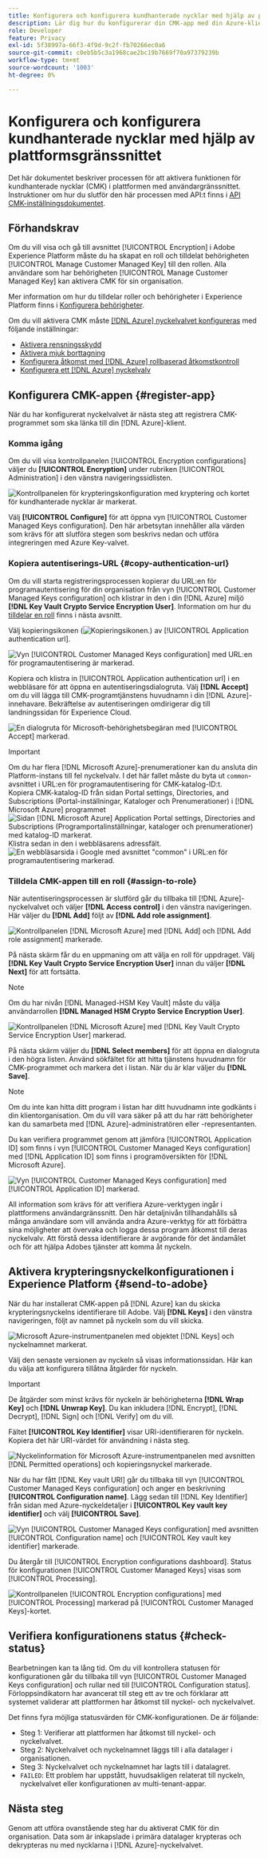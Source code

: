 ```yaml
---
title: Konfigurera och konfigurera kundhanterade nycklar med hjälp av plattformsgränssnittet
description: Lär dig hur du konfigurerar din CMK-app med din Azure-klient och skickar ditt krypteringsnyckel-ID till Adobe Experience Platform.
role: Developer
feature: Privacy
exl-id: 5f38997a-66f3-4f9d-9c2f-fb70266ec0a6
source-git-commit: c0eb5b5c3a1968cae2bc19b7669f70a97379239b
workflow-type: tm+mt
source-wordcount: '1003'
ht-degree: 0%

---
```


# Konfigurera och konfigurera kundhanterade nycklar med hjälp av plattformsgränssnittet

Det här dokumentet beskriver processen för att aktivera funktionen för kundhanterade nycklar (CMK) i plattformen med användargränssnittet. Instruktioner om hur du slutför den här processen med API:t finns i [API CMK-inställningsdokumentet](./api-set-up.md).

## Förhandskrav

Om du vill visa och gå till avsnittet [!UICONTROL Encryption] i Adobe Experience Platform måste du ha skapat en roll och tilldelat behörigheten [!UICONTROL Manage Customer Managed Key] till den rollen. Alla användare som har behörigheten [!UICONTROL Manage Customer Managed Key] kan aktivera CMK för sin organisation.

Mer information om hur du tilldelar roller och behörigheter i Experience Platform finns i [Konfigurera behörigheter](https://experienceleague.adobe.com/docs/platform-learn/getting-started-for-data-architects-and-data-engineers/configure-permissions.html).

Om du vill aktivera CMK måste [[!DNL Azure] nyckelvalvet konfigureras](./azure-key-vault-config.md) med följande inställningar:

* [Aktivera rensningsskydd](https://learn.microsoft.com/en-us/azure/key-vault/general/soft-delete-overview#purge-protection)
* [Aktivera mjuk borttagning](https://learn.microsoft.com/en-us/azure/key-vault/general/soft-delete-overview)
* [Konfigurera åtkomst med  [!DNL Azure] rollbaserad åtkomstkontroll](https://learn.microsoft.com/en-us/azure/role-based-access-control/)
* [Konfigurera ett  [!DNL Azure] nyckelvalv](./azure-key-vault-config.md)

## Konfigurera CMK-appen {#register-app}

När du har konfigurerat nyckelvalvet är nästa steg att registrera CMK-programmet som ska länka till din [!DNL Azure]-klient.

### Komma igång

Om du vill visa kontrollpanelen [!UICONTROL Encryption configurations] väljer du **[!UICONTROL Encryption]** under rubriken [!UICONTROL Administration] i den vänstra navigeringssidlisten.

![Kontrollpanelen för krypteringskonfiguration med kryptering och kortet för kundhanterade nycklar är markerat.](../../images/governance-privacy-security/customer-managed-keys/encryption-configraion.png)

Välj **[!UICONTROL Configure]** för att öppna vyn [!UICONTROL Customer Managed Keys configuration]. Den här arbetsytan innehåller alla värden som krävs för att slutföra stegen som beskrivs nedan och utföra integreringen med Azure Key-valvet.

### Kopiera autentiserings-URL {#copy-authentication-url}

Om du vill starta registreringsprocessen kopierar du URL:en för programautentisering för din organisation från vyn [!UICONTROL Customer Managed Keys configuration] och klistrar in den i din [!DNL Azure] miljö **[!DNL Key Vault Crypto Service Encryption User]**. Information om hur du [tilldelar en roll](#assign-to-role) finns i nästa avsnitt.

Välj kopieringsikonen (![Kopieringsikonen.](/help/images/icons/copy.png)) av [!UICONTROL Application authentication url].

![Vyn [!UICONTROL Customer Managed Keys configuration] med URL:en för programautentisering är markerad.](../../images/governance-privacy-security/customer-managed-keys/application-authentication-url.png)

Kopiera och klistra in [!UICONTROL Application authentication url] i en webbläsare för att öppna en autentiseringsdialogruta. Välj **[!DNL Accept]** om du vill lägga till CMK-programtjänstens huvudnamn i din [!DNL Azure]-innehavare. Bekräftelse av autentiseringen omdirigerar dig till landningssidan för Experience Cloud.

![En dialogruta för Microsoft-behörighetsbegäran med [!UICONTROL Accept] markerad.](../../images/governance-privacy-security/customer-managed-keys/app-permission.png)

>[!IMPORTANT]
>
>Om du har flera [!DNL Microsoft Azure]-prenumerationer kan du ansluta din Platform-instans till fel nyckelvalv. I det här fallet måste du byta ut `common`-avsnittet i URL:en för programautentisering för CMK-katalog-ID:t.<br>Kopiera CMK-katalog-ID från sidan Portal settings, Directories, and Subscriptions (Portal-inställningar, Kataloger och Prenumerationer) i [!DNL Microsoft Azure] programmet<br>![Sidan [!DNL Microsoft Azure] Application Portal settings, Directories and Subscriptions (Programportalinställningar, kataloger och prenumerationer) med katalog-ID markerat.](../../images/governance-privacy-security/customer-managed-keys/directory-id.png)<br>Klistra sedan in den i webbläsarens adressfält.<br>![En webbläsarsida i Google med avsnittet &quot;common&quot; i URL:en för programautentisering markerad.](../../images/governance-privacy-security/customer-managed-keys/common-url-section.png)

### Tilldela CMK-appen till en roll {#assign-to-role}

När autentiseringsprocessen är slutförd går du tillbaka till [!DNL Azure]-nyckelvalvet och väljer **[!DNL Access control]** i den vänstra navigeringen. Här väljer du **[!DNL Add]** följt av **[!DNL Add role assignment]**.

![Kontrollpanelen [!DNL Microsoft Azure] med [!DNL Add] och [!DNL Add role assignment] markerade.](../../images/governance-privacy-security/customer-managed-keys/add-role-assignment.png)

På nästa skärm får du en uppmaning om att välja en roll för uppdraget. Välj **[!DNL Key Vault Crypto Service Encryption User]** innan du väljer **[!DNL Next]** för att fortsätta.

>[!NOTE]
>
>Om du har nivån [!DNL Managed-HSM Key Vault] måste du välja användarrollen **[!DNL Managed HSM Crypto Service Encryption User]**.

![Kontrollpanelen [!DNL Microsoft Azure] med [!DNL Key Vault Crypto Service Encryption User] markerad.](../../images/governance-privacy-security/customer-managed-keys/select-role.png)

På nästa skärm väljer du **[!DNL Select members]** för att öppna en dialogruta i den högra listen. Använd sökfältet för att hitta tjänstens huvudnamn för CMK-programmet och markera det i listan. När du är klar väljer du **[!DNL Save]**.

>[!NOTE]
>
>Om du inte kan hitta ditt program i listan har ditt huvudnamn inte godkänts i din klientorganisation. Om du vill vara säker på att du har rätt behörigheter kan du samarbeta med [!DNL Azure]-administratören eller -representanten.

Du kan verifiera programmet genom att jämföra [!UICONTROL Application ID] som finns i vyn [!UICONTROL Customer Managed Keys configuration] med [!DNL Application ID] som finns i programöversikten för [!DNL Microsoft Azure].

![Vyn [!UICONTROL Customer Managed Keys configuration] med [!UICONTROL Application ID] markerad.](../../images/governance-privacy-security/customer-managed-keys/application-id.png)

All information som krävs för att verifiera Azure-verktygen ingår i plattformens användargränssnitt. Den här detaljnivån tillhandahålls så många användare som vill använda andra Azure-verktyg för att förbättra sina möjligheter att övervaka och logga dessa program åtkomst till deras nyckelvalv. Att förstå dessa identifierare är avgörande för det ändamålet och för att hjälpa Adobes tjänster att komma åt nyckeln.

## Aktivera krypteringsnyckelkonfigurationen i Experience Platform {#send-to-adobe}

När du har installerat CMK-appen på [!DNL Azure] kan du skicka krypteringsnyckelns identifierare till Adobe. Välj **[!DNL Keys]** i den vänstra navigeringen, följt av namnet på nyckeln som du vill skicka.

![Microsoft Azure-instrumentpanelen med objektet [!DNL Keys] och nyckelnamnet markerat.](../../images/governance-privacy-security/customer-managed-keys/select-key.png)

Välj den senaste versionen av nyckeln så visas informationssidan. Här kan du välja att konfigurera tillåtna åtgärder för nyckeln.

>[!IMPORTANT]
>
>De åtgärder som minst krävs för nyckeln är behörigheterna **[!DNL Wrap Key]** och **[!DNL Unwrap Key]**. Du kan inkludera [!DNL Encrypt], [!DNL Decrypt], [!DNL Sign] och [!DNL Verify] om du vill.

Fältet **[!UICONTROL Key Identifier]** visar URI-identifieraren för nyckeln. Kopiera det här URI-värdet för användning i nästa steg.

![Nyckelinformation för Microsoft Azure-instrumentpanelen med avsnitten [!DNL Permitted operations] och kopieringsnyckel markerade.](../../images/governance-privacy-security/customer-managed-keys/copy-key-url.png)

När du har fått [!DNL Key vault URI] går du tillbaka till vyn [!UICONTROL Customer Managed Keys configuration] och anger en beskrivning **[!UICONTROL Configuration name]**. Lägg sedan till [!DNL Key Identifier] från sidan med Azure-nyckeldetaljer i **[!UICONTROL Key vault key identifier]** och välj **[!UICONTROL  Save]**.

![Vyn [!UICONTROL Customer Managed Keys configuration] med avsnitten [!UICONTROL Configuration name] och [!UICONTROL Key vault key identifier] markerade.](../../images/governance-privacy-security/customer-managed-keys/configuration-name.png)

Du återgår till [!UICONTROL Encryption configurations dashboard]. Status för konfigurationen [!UICONTROL Customer Managed Keys] visas som [!UICONTROL Processing].

![Kontrollpanelen [!UICONTROL Encryption configurations] med [!UICONTROL Processing] markerad på [!UICONTROL Customer Managed Keys]-kortet.](../../images/governance-privacy-security/customer-managed-keys/processing.png)

## Verifiera konfigurationens status {#check-status}

Bearbetningen kan ta lång tid. Om du vill kontrollera statusen för konfigurationen går du tillbaka till vyn [!UICONTROL Customer Managed Keys configuration] och rullar ned till [!UICONTROL Configuration status]. Förloppsindikatorn har avancerat till steg ett av tre och förklarar att systemet validerar att plattformen har åtkomst till nyckel- och nyckelvalvet.

Det finns fyra möjliga statusvärden för CMK-konfigurationen. De är följande:

* Steg 1: Verifierar att plattformen har åtkomst till nyckel- och nyckelvalvet.
* Steg 2: Nyckelvalvet och nyckelnamnet läggs till i alla datalager i organisationen.
* Steg 3: Nyckelvalvet och nyckelnamnet har lagts till i datalagret.
* `FAILED`: Ett problem har uppstått, huvudsakligen relaterat till nyckeln, nyckelvalvet eller konfigurationen av multi-tenant-appar.

## Nästa steg

Genom att utföra ovanstående steg har du aktiverat CMK för din organisation. Data som är inkapslade i primära datalager krypteras och dekrypteras nu med nycklarna i [!DNL Azure]-nyckelvalvet.
